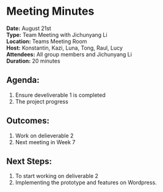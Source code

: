 # Meeting Minutes

**Date:** August 21st  
**Type:** Team Meeting with Jichunyang Li  
**Location:** Teams Meeting Room  
**Host:** Konstantin, Kazi, Luna, Tong, Raul, Lucy  
**Attendees:** All group members and Jichunyang Li   
**Duration:** 20 minutes    

## Agenda:
1. Ensure develiverable 1 is completed
2. The project progress

## Outcomes:
1. Work on delieverable 2 
2. Next meeting in Week 7

## Next Steps:
1. To start working on deliverable 2 
2. Implementing the prototype and features on Wordpress. 
